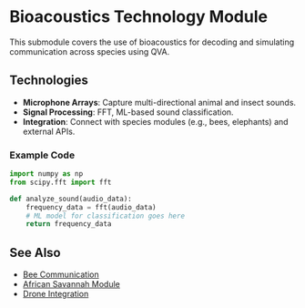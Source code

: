 # Bioacoustics Technology Module

This submodule covers the use of bioacoustics for decoding and simulating communication across species using QVA.

## Technologies
- **Microphone Arrays**: Capture multi-directional animal and insect sounds.
- **Signal Processing**: FFT, ML-based sound classification.
- **Integration**: Connect with species modules (e.g., bees, elephants) and external APIs.

### Example Code
```python
import numpy as np
from scipy.fft import fft

def analyze_sound(audio_data):
    frequency_data = fft(audio_data)
    # ML model for classification goes here
    return frequency_data
```

## See Also
- [Bee Communication](bee_communication.md)
- [African Savannah Module](african_savannah.md)
- [Drone Integration](drone_integration.md)
